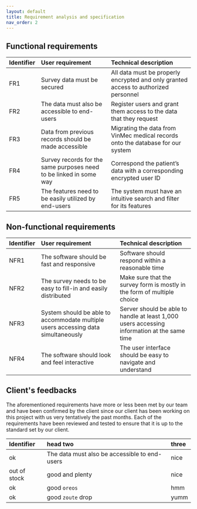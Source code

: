 ```yaml
---
layout: default
title: Requirement analysis and specification 
nav_order: 2 
---
```

## Functional requirements
| Identifier    | User requirement                                                   | Technical description |
|:------------- |:---------------------------                                        |:------|
| FR1           | Survey data must be secured                                        | All data must be properly encrypted and only granted access to authorized personnel  |
| FR2           |  The data must also be accessible to end-users                     | Register users and grant them access to the data that they request |
| FR3           |   Data from previous records should be made accessible             | Migrating the data from VinMec medical records onto the database for our system   |
| FR4           | Survey records for the same purposes need to be linked in some way | Correspond the patient’s data with a corresponding encrypted user ID  |
| FR5           |The features need to be easily utilized by end-users                | The system must have an intuitive search and filter for its features  |
## Non-functional requirements
| Identifier        | User requirement          | Technical description |
|:-------------|:------------------|:------|
| NFR1           | The software should be fast and responsive |Software should respond within a reasonable time |
| NFR2 | The survey needs to be easy to fill-in and easily distributed| Make sure that the survey form is mostly in the form of multiple choice|
| NFR3           |System should be able to accommodate multiple users accessing data simultaneously | Server should be able to handle at least 1,000 users accessing information at the same time   |
| NFR4           | The software should look and feel interactive | The user interface should be easy to navigate and understand  |

## Client's feedbacks
The aforementioned requirements have more or less been met by our team and have been confirmed by the client since our client has been working on this project with us very tentatively the past months. Each of the requirements have been reviewed and tested to ensure that it is up to the standard set by our client. 

| Identifier        | head two          | three |
|:-------------|:------------------|:------|
| ok           | The data must also be accessible to end-users  | nice  |
| out of stock | good and plenty   | nice  |
| ok           | good `oreos`      | hmm   |
| ok           | good `zoute` drop | yumm  |
